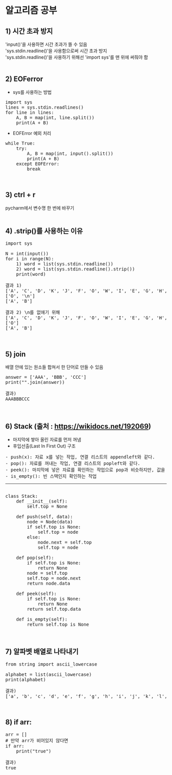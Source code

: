 # 알고리즘 공부

## 1) 시간 초과 방지
'input()'을 사용하면 시간 초과가 뜰 수 있음  
'sys.stdin.readline()'을 사용함으로써 시간 초과 방지  
'sys.stdin.readline()'을 사용하기 위해선 'import sys'를 맨 위에 써줘야 함  
<br>

## 2) EOFerror
- sys를 사용하는 방법
<pre>
import sys
lines = sys.stdin.readlines()
for line in lines:
    A, B = map(int, line.split())
    print(A + B)
</pre>

- EOFError 예외 처리
<pre>
while True:
    try:
        A, B = map(int, input().split())
        print(A + B)
    except EOFError:
        break
</pre>  
<br>

## 3) ctrl + r
pycharm에서 변수명 한 번에 바꾸기  
<br> 

## 4) .strip()를 사용하는 이유
<pre>
import sys

N = int(input())
for i in range(N):
    1) word = list(sys.stdin.readline())
    2) word = list(sys.stdin.readline().strip())
    print(word)

결과 1)  
['A', 'C', 'D', 'K', 'J', 'F', 'O', 'W', 'I', 'E', 'G', 'H', 'E', '\n']  
['O', '\n']  
['A', 'B']  

결과 2) \n를 없애기 위해  
['A', 'C', 'D', 'K', 'J', 'F', 'O', 'W', 'I', 'E', 'G', 'H', 'E']  
['O']  
['A', 'B']  
</pre>  
<br>

## 5) join
배열 안에 있는 원소들 합쳐서 한 단어로 만들 수 있음
<pre>
answer = ['AAA', 'BBB', 'CCC']
print("".join(answer))

결과)  
AAABBBCCC
</pre>  
<br>

## 6) Stack (출처 : https://wikidocs.net/192069)
- 마지막에 쌓아 올린 자료를 먼저 꺼냄
- 후입선출(Last In First Out) 구조
<pre>
- push(x): 자료 x를 넣는 작업, 연결 리스트의 appendleft와 같다.
- pop(): 자료를 꺼내는 작업, 연결 리스트의 popleft와 같다.
- peek(): 마지막에 넣은 자료를 확인하는 작업으로 pop과 비슷하지만, 값을 제거하지 않음
- is_empty(): 빈 스택인지 확인하는 작업
<hr>
class Stack:
    def __init__(self):
        self.top = None

    def push(self, data):
        node = Node(data)
        if self.top is None:
            self.top = node
        else:
            node.next = self.top
            self.top = node

    def pop(self):
        if self.top is None:
            return None
        node = self.top
        self.top = node.next
        return node.data

    def peek(self):
        if self.top is None:
            return None
        return self.top.data

    def is_empty(self):
        return self.top is None
</pre>  
<br>

## 7) 알파벳 배열로 나타내기
<pre>
from string import ascii_lowercase

alphabet = list(ascii_lowercase)
print(alphabet)

결과)  
['a', 'b', 'c', 'd', 'e', 'f', 'g', 'h', 'i', 'j', 'k', 'l', 'm', 'n', 'o', 'p', 'q', 'r', 's', 't', 'u', 'v', 'w', 'x', 'y', 'z']  
</pre>
<br>

## 8) if arr:
<pre>
arr = []
# 만약 arr가 비어있지 않다면
if arr:
    print("true")

결과)
true
</pre>  
<br>